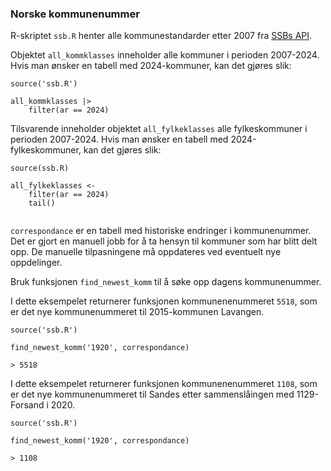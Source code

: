 

### Norske kommunenummer

R-skriptet `ssb.R` henter alle kommunestandarder etter 2007 fra [SSBs API](https://data.ssb.no/api/klass/v1/api-guide.html). 

Objektet `all_kommklasses` inneholder alle kommuner i perioden 2007-2024. Hvis man ønsker en tabell med 2024-kommuner, kan det gjøres slik: 

```
source('ssb.R')

all_kommklasses |> 
    filter(ar == 2024)

```

Tilsvarende inneholder objektet `all_fylkeklasses` alle fylkeskommuner i perioden 2007-2024. Hvis man ønsker en tabell med 2024-fylkeskommuner, kan det gjøres slik:

```
source(ssb.R)

all_fylkeklasses <-
    filter(ar == 2024)
    tail()
 
```

`correspondance` er en tabell med historiske endringer i kommunenummer. Det er gjort en manuell jobb for å ta hensyn til kommuner som har blitt delt opp. De manuelle tilpasningene må oppdateres ved eventuelt nye oppdelinger. 

Bruk funksjonen `find_newest_komm` til å søke opp dagens kommunenummer. 

I dette eksempelet returnerer funksjonen kommunenenummeret `5518`, som er det nye kommunenummeret til 2015-kommunen Lavangen. 

```
source('ssb.R')

find_newest_komm('1920', correspondance)

> 5518

```

I dette eksempelet returnerer funksjonen kommunenenummeret `1108`, som er det nye kommunenummeret til Sandes etter sammenslåingen med 1129-Forsand i 2020. 

```
source('ssb.R')

find_newest_komm('1920', correspondance)

> 1108  

```
